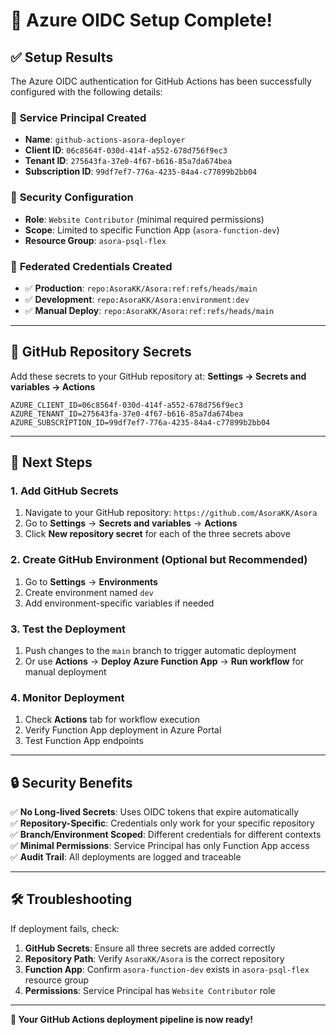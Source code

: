 # 🎉 Azure OIDC Setup Complete!

## ✅ **Setup Results**

The Azure OIDC authentication for GitHub Actions has been successfully configured with the following details:

### 🔐 **Service Principal Created**
- **Name**: `github-actions-asora-deployer`
- **Client ID**: `06c8564f-030d-414f-a552-678d756f9ec3`
- **Tenant ID**: `275643fa-37e0-4f67-b616-85a7da674bea`
- **Subscription ID**: `99df7ef7-776a-4235-84a4-c77899b2bb04`

### 🎯 **Security Configuration**
- **Role**: `Website Contributor` (minimal required permissions)
- **Scope**: Limited to specific Function App (`asora-function-dev`)
- **Resource Group**: `asora-psql-flex`

### 🔗 **Federated Credentials Created**
- ✅ **Production**: `repo:AsoraKK/Asora:ref:refs/heads/main`
- ✅ **Development**: `repo:AsoraKK/Asora:environment:dev`
- ✅ **Manual Deploy**: `repo:AsoraKK/Asora:ref:refs/heads/main`

---

## 🔑 **GitHub Repository Secrets**

Add these secrets to your GitHub repository at:
**Settings → Secrets and variables → Actions**

```
AZURE_CLIENT_ID=06c8564f-030d-414f-a552-678d756f9ec3
AZURE_TENANT_ID=275643fa-37e0-4f67-b616-85a7da674bea
AZURE_SUBSCRIPTION_ID=99df7ef7-776a-4235-84a4-c77899b2bb04
```

---

## 🚀 **Next Steps**

### 1. **Add GitHub Secrets**
1. Navigate to your GitHub repository: `https://github.com/AsoraKK/Asora`
2. Go to **Settings** → **Secrets and variables** → **Actions**
3. Click **New repository secret** for each of the three secrets above

### 2. **Create GitHub Environment (Optional but Recommended)**
1. Go to **Settings** → **Environments**
2. Create environment named `dev`
3. Add environment-specific variables if needed

### 3. **Test the Deployment**
1. Push changes to the `main` branch to trigger automatic deployment
2. Or use **Actions** → **Deploy Azure Function App** → **Run workflow** for manual deployment

### 4. **Monitor Deployment**
1. Check **Actions** tab for workflow execution
2. Verify Function App deployment in Azure Portal
3. Test Function App endpoints

---

## 🔒 **Security Benefits**

✅ **No Long-lived Secrets**: Uses OIDC tokens that expire automatically  
✅ **Repository-Specific**: Credentials only work for your specific repository  
✅ **Branch/Environment Scoped**: Different credentials for different contexts  
✅ **Minimal Permissions**: Service Principal has only Function App access  
✅ **Audit Trail**: All deployments are logged and traceable

---

## 🛠️ **Troubleshooting**

If deployment fails, check:

1. **GitHub Secrets**: Ensure all three secrets are added correctly
2. **Repository Path**: Verify `AsoraKK/Asora` is the correct repository
3. **Function App**: Confirm `asora-function-dev` exists in `asora-psql-flex` resource group
4. **Permissions**: Service Principal has `Website Contributor` role

---

**🎊 Your GitHub Actions deployment pipeline is now ready!**
